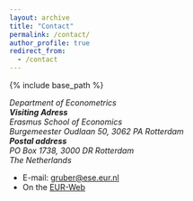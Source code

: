 ```yaml
---
layout: archive
title: "Contact"
permalink: /contact/
author_profile: true
redirect_from:
  - /contact
---
```


{% include base_path %}

<address>
Department of Econometrics<br />
<p style="margin:0;line-height:0;height:0"></p>
<b>Visiting Adress</b><br />
Erasmus School of Economics<br /> 
Burgemeester Oudlaan 50, 3062 PA Rotterdam<br />
<p style="margin:0;line-height:0;height:0"></p>
<b>Postal address</b><br />
PO Box 1738, 3000 DR Rotterdam<br />
The Netherlands
</address>

* E-mail: gruber@ese.eur.nl
* On the [EUR-Web](https://www.eur.nl/people/kathrin-gruber) 


